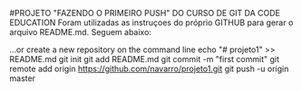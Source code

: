#PROJETO "FAZENDO O PRIMEIRO PUSH" DO CURSO DE GIT DA CODE EDUCATION
Foram utilizadas as instruçoes do próprio GITHUB para gerar o arquivo README.md.
Seguem abaixo:

…or create a new repository on the command line
echo "# projeto1" >> README.md
git init
git add README.md
git commit -m "first commit"
git remote add origin https://github.com/navarro/projeto1.git
git push -u origin master
